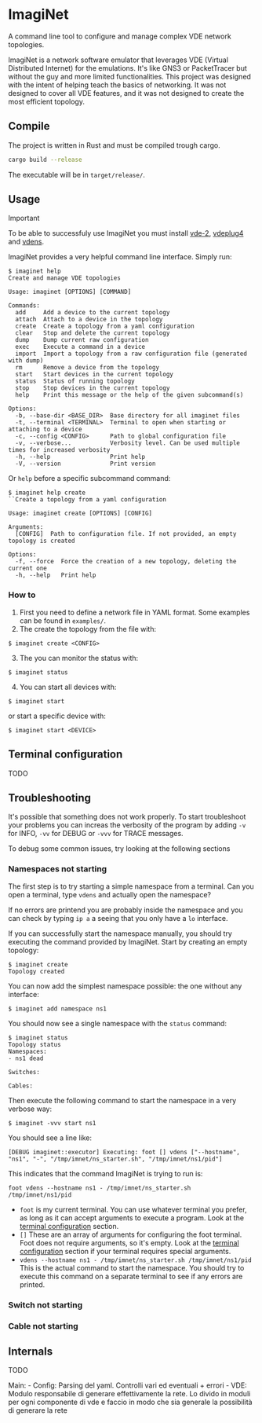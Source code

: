 # ImagiNet

A command line tool to configure and manage complex VDE network topologies.

ImagiNet is a network software emulator that leverages VDE (Virtual Distributed 
Internet) for the emulations. It's like GNS3 or PacketTracer but without the guy 
and more limited functionalities. This project was designed with the intent of 
helping teach the basics of networking. It was not designed to cover all VDE 
features, and it was not designed to create the most efficient topology.
## Compile

The project is written in Rust and must be compiled trough cargo.
```bash
cargo build --release
```
The executable will be in `target/release/`.

## Usage

> [!IMPORTANT]
> To be able to successfuly use ImagiNet you must install [vde-2](https://github.com/virtualsquare/vde-2),
> [vdeplug4](https://github.com/rd235/vdeplug4) and [vdens](https://github.com/rd235/vdens).

ImagiNet provides a very helpful command line interface. Simply run:
```
$ imaginet help
Create and manage VDE topologies

Usage: imaginet [OPTIONS] [COMMAND]

Commands:
  add     Add a device to the current topology
  attach  Attach to a device in the topology
  create  Create a topology from a yaml configuration
  clear   Stop and delete the current topology
  dump    Dump current raw configuration
  exec    Execute a command in a device
  import  Import a topology from a raw configuration file (generated with dump)
  rm      Remove a device from the topology
  start   Start devices in the current topology
  status  Status of running topology
  stop    Stop devices in the current topology
  help    Print this message or the help of the given subcommand(s)

Options:
  -b, --base-dir <BASE_DIR>  Base directory for all imaginet files
  -t, --terminal <TERMINAL>  Terminal to open when starting or attaching to a device
  -c, --config <CONFIG>      Path to global configuration file
  -v, --verbose...           Verbosity level. Can be used multiple times for increased verbosity
  -h, --help                 Print help
  -V, --version              Print version
```
Or `help` before a specific subcommand command:
```
$ imaginet help create
``Create a topology from a yaml configuration

Usage: imaginet create [OPTIONS] [CONFIG]

Arguments:
  [CONFIG]  Path to configuration file. If not provided, an empty topology is created

Options:
  -f, --force  Force the creation of a new topology, deleting the current one
  -h, --help   Print help
```

### How to 

1. First you need to define a network file in YAML format. Some examples can be found in `examples/`.
2. The create the topology from the file with:
```
$ imaginet create <CONFIG>
```
3. The you can monitor the status with:
```
$ imaginet status
```
4. You can start all devices with:
```
$ imaginet start
```
or start a specific device with:
```
$ imaginet start <DEVICE>
```

## Terminal configuration

TODO

## Troubleshooting

It's possible that something does not work properly. To start troubleshoot your 
problems you can increas the verbosity of the program by adding `-v` for INFO, 
`-vv` for DEBUG or `-vvv` for TRACE messages.

To debug some common issues, try looking at the following sections

### Namespaces not starting

The first step is to try starting a simple namespace from a terminal. Can you 
open a terminal, type `vdens` and actually open the namespace?

If no errors are printend you are probably inside the namespace and you can 
check by typing `ip a` a seeing that you only have a `lo` interface.

If you can successfully start the namespace manually, you should try executing 
the command provided by ImagiNet. Start by creating an empty topology:
```
$ imaginet create
Topology created
```
You can now add the simplest namespace possible: the one without any interface:
```
$ imaginet add namespace ns1
```
You should now see a single namespace with the `status` command:
```
$ imaginet status
Topology status
Namespaces:
- ns1 dead

Switches:

Cables:
```
Then execute the following command to start the namespace in a very verbose way:
```
$ imaginet -vvv start ns1
```
You should see a line like:
```
[DEBUG imaginet::executor] Executing: foot [] vdens ["--hostname", "ns1", "-", "/tmp/imnet/ns_starter.sh", "/tmp/imnet/ns1/pid"]
```
This indicates that the command ImagiNet is trying to run is:
```
foot vdens --hostname ns1 - /tmp/imnet/ns_starter.sh /tmp/imnet/ns1/pid
```
- `foot` is my current terminal. You can use whatever terminal you prefer, as 
long as it can accept arguments to execute a program. Look at the 
[terminal configuration](#terminal-configuration) section.
- `[]` These are an array of arguments for configuring the foot terminal. Foot 
does not require arguments, so it's empty. Look at the 
[terminal configuration](#terminal-configuration) section if your terminal 
requires special arguments.
- `vdens --hostname ns1 - /tmp/imnet/ns_starter.sh /tmp/imnet/ns1/pid` This is 
the actual command to start the namespace. You should try to execute this 
command on a separate terminal to see if any errors are printed.

### Switch not starting

### Cable not starting

## Internals

TODO

Main:
    - Config: Parsing del yaml. Controlli vari ed eventuali + errori
    - VDE: Modulo responsabile di generare effettivamente la rete.
        Lo divido in moduli per ogni componente di vde e faccio in modo
        che sia generale la possibilità di generare la rete
